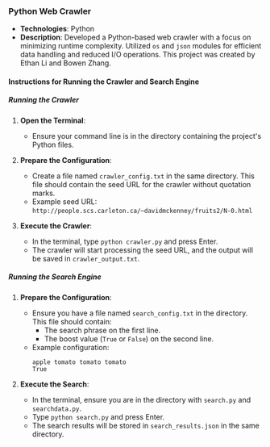 ### Python Web Crawler

- **Technologies**: Python
- **Description**: Developed a Python-based web crawler with a focus on minimizing runtime complexity. Utilized `os` and `json` modules for efficient data handling and reduced I/O operations. This project was created by Ethan Li and Bowen Zhang.

#### Instructions for Running the Crawler and Search Engine

##### Running the Crawler

1. **Open the Terminal**:
   - Ensure your command line is in the directory containing the project's Python files.

2. **Prepare the Configuration**:
   - Create a file named `crawler_config.txt` in the same directory. This file should contain the seed URL for the crawler without quotation marks.
   - Example seed URL: `http://people.scs.carleton.ca/~davidmckenney/fruits2/N-0.html`

3. **Execute the Crawler**:
   - In the terminal, type `python crawler.py` and press Enter.
   - The crawler will start processing the seed URL, and the output will be saved in `crawler_output.txt`.

##### Running the Search Engine

1. **Prepare the Configuration**:
   - Ensure you have a file named `search_config.txt` in the directory. This file should contain:
     - The search phrase on the first line.
     - The boost value (`True` or `False`) on the second line.
   - Example configuration:
     ```
     apple tomato tomato tomato
     True
     ```

2. **Execute the Search**:
   - In the terminal, ensure you are in the directory with `search.py` and `searchdata.py`.
   - Type `python search.py` and press Enter.
   - The search results will be stored in `search_results.json` in the same directory.
